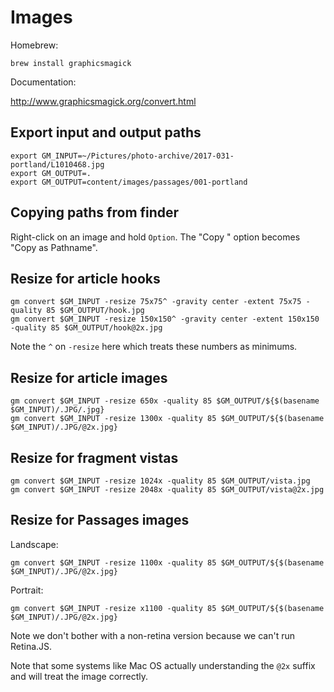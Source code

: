 # Images

Homebrew:

    brew install graphicsmagick

Documentation:

http://www.graphicsmagick.org/convert.html

## Export input and output paths

    export GM_INPUT=~/Pictures/photo-archive/2017-031-portland/L1010468.jpg
    export GM_OUTPUT=.
    export GM_OUTPUT=content/images/passages/001-portland

## Copying paths from finder

Right-click on an image and hold `Option`. The "Copy
<file>" option becomes "Copy <file> as Pathname".

## Resize for article hooks

    gm convert $GM_INPUT -resize 75x75^ -gravity center -extent 75x75 -quality 85 $GM_OUTPUT/hook.jpg
    gm convert $GM_INPUT -resize 150x150^ -gravity center -extent 150x150 -quality 85 $GM_OUTPUT/hook@2x.jpg

Note the `^` on `-resize` here which treats these numbers
as minimums.

## Resize for article images

    gm convert $GM_INPUT -resize 650x -quality 85 $GM_OUTPUT/${$(basename $GM_INPUT)/.JPG/.jpg}
    gm convert $GM_INPUT -resize 1300x -quality 85 $GM_OUTPUT/${$(basename $GM_INPUT)/.JPG/@2x.jpg}

## Resize for fragment vistas

    gm convert $GM_INPUT -resize 1024x -quality 85 $GM_OUTPUT/vista.jpg
    gm convert $GM_INPUT -resize 2048x -quality 85 $GM_OUTPUT/vista@2x.jpg

## Resize for Passages images

Landscape:

    gm convert $GM_INPUT -resize 1100x -quality 85 $GM_OUTPUT/${$(basename $GM_INPUT)/.JPG/@2x.jpg}

Portrait:

    gm convert $GM_INPUT -resize x1100 -quality 85 $GM_OUTPUT/${$(basename $GM_INPUT)/.JPG/@2x.jpg}

Note we don't bother with a non-retina version because we
can't run Retina.JS.

Note that some systems like Mac OS actually understanding
the `@2x` suffix and will treat the image correctly.
